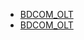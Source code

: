 * [BDCOM_OLT](BDCOM/BDCOM_OLT.MAC_problem_on_10_1_0E_36039_and_up.md)
* [BDCOM_OLT](BDCOM/BDCOM_OLT.Basic_commands.md)
